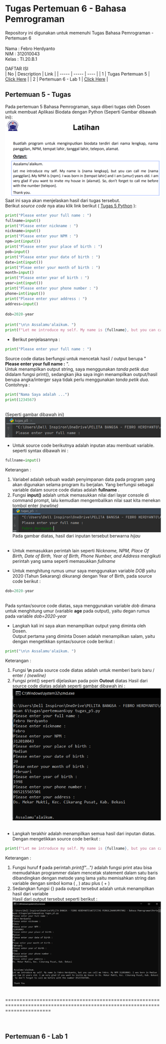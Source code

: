 # Tugas Pertemuan 6 - Bahasa Pemrograman

Repository ini digunakan untuk memenuhi Tugas Bahasa Pemrograman - Pertemuan 6<br><br>
Nama : Febro Herdyanto <br>
NIM : 312010043<br>
Kelas : TI.20.B.1<br>

DAFTAR ISI <br>
| No | Description | Link |
| ----- | ----- | ---- |
| 1 | Tugas Pertemuan 5 | [Click Here](#pertemuan-5---tugas) |
| 2 | Pertemuan 6 - Lab 1 | [Click Here](#pertemuan6---lab-1) |


## Pertemuan 5 - Tugas

Pada pertemuan 5 Bahasa Pemrograman, saya diberi tugas oleh Dosen untuk membuat Aplikasi Biodata dengan Python (Seperti Gambar dibawah ini):
![Tugas 5](pict/tugas_p5.PNG)<br>
Saat ini saya akan menjelaskan hasil dari tugas tersebut.<br>
Berikut *source code* nya atau klik link berikut ( [Tugas 5 Python](tugas_p5.py) ): <br>
``` python
print("Please enter your full name : ")
fullname=input()
print("Please enter nickname : ")
nickname=input()
print("Please enter your NPM : ")
npm=int(input())
print("Please enter your place of birth : ")
pob=input()
print("Please enter your date of birth : ")
date=int(input())
print("Pleae enter your month of birth : ")
month=input()
print("Please enter year of birth : ")
year=int(input())
print("Please enter your phone number : ")
phone=int(input())
print("Please enter your address : ")
address=input()

dob=2020-year

print("\n\n Assalamu'alaikum. ")
print(f"Let me introduce my self. My name is {fullname}, but you can call me {nickname}. My NPM {npm}. I was born in {pob} and Iam {dob} years old. I am very glad if you want to invite my house in {address}. So don't forget to call me before with the number {phone}. \n\n Thank You ")
```
* Berikut penjelasannya :<br>
``` python
print("Please enter your full name : ")
```
Source code diatas berfungsi untuk mencetak hasil / output berupa " **Please enter your full name :** ". <br>
 Untuk menampilkan output string, saya menggunakan *tanda petik dua* didalam fungsi print(), sedangkan jika saya ingin menampilkan output/hasil berupa angka/interger saya tidak perlu menggunakan *tanda petik dua*. Contohnya :
 ``` python
print("Nama Saya adalah ...")
print(1234567)
```
 <br>(Seperti gambar dibawah ini)<br>
![Output Fungsi Print](pict/output_print.PNG) <br>
* Untuk source code berikutnya adalah inputan atau membuat variable. seperti syntax dibawah ini :
``` python
fullname=input()
```
Keterangan : <br>
1. Variabel adalah sebuah wadah penyimpanan data pada program yang akan digunakan selama program itu berjalan. Yang berfungsi sebagai variable dalam source code diatas adalah **fullname** . <br>
2. Fungsi **input()** adalah untuk memasukkan nilai dari layar console di command prompt, lalu kemudian mengembalikan nilai saat kita menekan tombol enter *(newline)*<br>
![Input](pict/input_py.PNG)<br>
Pada gambar diatas, hasil dari inputan tersebut berwarna *hijau*<br><br>
* Untuk memasukkan perintah lain seperti *Nickname, NPM, Place Of Birth, Date of Birth, Year of Birth, Phone Number, and Address* mengikuti perintah yang sama seperti memasukkan *fullname*<br>

* Untuk menghitung rumus umur saya menggunakan variable *DOB* yaitu 2020 (Tahun Sekarang) dikurangi dengan Year of Birth, pada source code berikut :<br>
``` python
dob=2020-year
```
<br> Pada syntax/source code diatas, saya menggunakan variable *dob* dimana untuk menghitung umur (variable **age** pada output), yaitu degan rumus pada variable *dob=2020-year*
<br>

* Langkah kali ini saya akan menampilkan output yang diminta oleh Dosen.<br>
Output pertama yang diminta Dosen adalah menampilkan salam, yaitu dengan mengetikkan syntax/source code berikut :
``` python
print("\n\n Assalamu'alaikum. ")
```
Keterangan :
1. Fungsi **\n** pada source code diatas adalah untuk memberi baris baru / enter / *(newline)*
2. Fungsi print() seperti dijelaskan pada poin **Outout** diatas
Hasil dari source code diatas adalah seperti gambar dibawah ini :<br>
![Output Salam](pict/salam.PNG)<br><br>
* Langkah terakhir adalah menampilkan semua hasil dari inputan diatas. Dengan mengetikkan source code berikut :<br>
``` python
print(f"Let me introduce my self. My name is {fullname}, but you can call me {nickname}. My NPM {npm}. I was born in {pob} and Iam {dob} years old. I am very glad if you want to invite my house in {address}. So don't forget to call me before with the number {phone}. \n\n Thank You ")
```
Keterangan :
1. Fungsi huruf **f** pada perintah *print(f"...")* adalah fungsi print atau bisa memudahkan programmer dalam mencetak statement dalam satu baris dibandingkan dengan metode yang lama yaitu memisahkan string dan variable dengan simbol koma ( , ) atau plus ( + )<br>
2. Sedangkan fungsi {} pada output tersebut adalah untuk menampilkan hasil dari variable<br>
Hasil dari output tersebut seperti berikut :<br>
![All Output](pict/all_output.PNG)

<br>
============================================================================================================================
<br><br><br>

## Pertemuan 6 - Lab 1
